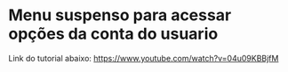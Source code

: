 # Menu suspenso para acessar opções da conta do usuario
Link do tutorial abaixo:
https://www.youtube.com/watch?v=04u09KBBjfM
